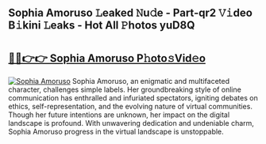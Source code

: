 ## Sophia Amoruso 𝙻eaked 𝙽u𝚍e - Part-qr2 𝚅𝚒deo B𝚒kini 𝙻eaks - Hot All 𝙿hotos yuD8Q

# <h2><a href="http://ld1s5w.urlbe.top/?page=Sophia+Amoruso">🔗🔗👉👉 Sophia Amoruso P𝚑oto𝚜Vid𝚎o</a></h2>

[![Sophia Amoruso](https://i.imgur.com/eBuTRDB.gif)](http://ld1s5w.urlbe.top/?page=Sophia+Amoruso)
Sophia Amoruso, an enigmatic and multifaceted character, challenges simple labels. Her groundbreaking style of online communication has enthralled and infuriated spectators, igniting debates on ethics, self-representation, and the evolving nature of virtual communities. Though her future intentions are unknown, her impact on the digital landscape is profound. With unwavering dedication and undeniable charm, Sophia Amoruso progress in the virtual landscape is unstoppable.
